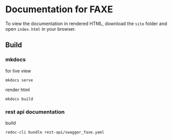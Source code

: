 Documentation for FAXE
======================

To view the documentation in rendered HTML, download the `site` folder and open `index.html` in your browser.


Build
-----

### mkdocs

for live view
    
    mkdocs serve
    
render html

    mkdocs build
    

### rest api documentation

build

    redoc-cli bundle rest-api/swagger_faxe.yaml

